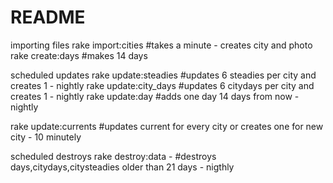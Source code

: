 # README

importing files
rake import:cities #takes a minute - creates city and photo
rake create:days #makes 14 days

scheduled updates
rake update:steadies #updates 6 steadies per city and creates 1 - nightly
rake update:city_days #updates 6 citydays per city and creates 1 - nightly
rake update:day #adds one day 14 days from now - nightly

rake update:currents #updates current for every city or creates one for new city - 10 minutely

scheduled destroys
rake destroy:data - #destroys days,citydays,citysteadies older than 21 days - nigthly
